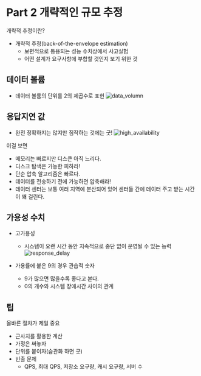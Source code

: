 # Part 2 개략적인 규모 추정
개략적 추정이란?
- 개략적 추정(back-of-the-envelope estimation)
    - 보편적으로 통용되는 성능 수치상에서 사고실험
    - 어떤 설계가 요구사항에 부합할 것인지 보기 위한 것


## 데이터 볼륨
- 데이터 볼륨의 단위를 2의 제곱수로 표현
![data_volumn](/images/data_volumn.png)


## 응답지연 값
- 완전 정확하지는 않지만 짐작하는 것에는 굿!
![high_availability](/images/high_availability.png)

이걸 보면  
- 메모리는 빠르지만 디스큰 아직 느리다.
- 디스크 탐색은 가능한 피하라!
- 단순 압축 알고리즘은 빠르다.
- 데이터를 전송하기 전에 가능하면 압축해라!
- 데이터 센터는 보통 여러 지역에 분산되어 있어 센터들 간에 데이터 주고 받는 시간이 꽤 걸린다.


## 가용성 수치
- 고가용성
    - 시스템이 오랜 시간 동안 지속적으로 중단 없이 운영될 수 있는 능력
![response_delay](/images/response_delay.png)

- 가용률에 붙은 9의 경우 관습적 숫자
    - 9가 많으면 많을수록 좋다고 본다.
    - 0의 개수와 시스템 장애시간 사이의 관계


## 팁
올바른 절차가 제일 중요
- 근사치를 활용한 계산
- 가정은 써놓자
- 단위를 붙이자(습관화 하면 굿)
- 빈출 문제
    - QPS, 최대 QPS, 저장소 요구량, 캐시 요구량, 서버 수

